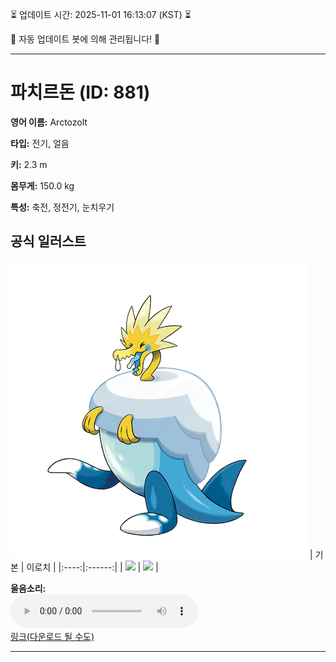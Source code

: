 
⏳ 업데이트 시간: 2025-11-01 16:13:07 (KST) ⏳

🤖 자동 업데이트 봇에 의해 관리됩니다! 🤖

---

# 파치르돈 (ID: 881)
**영어 이름:** Arctozolt

**타입:** 전기, 얼음

**키:** 2.3 m

**몸무게:** 150.0 kg

**특성:** 축전, 정전기, 눈치우기

## 공식 일러스트
![](https://raw.githubusercontent.com/PokeAPI/sprites/master/sprites/pokemon/other/official-artwork/881.png)
| 기본 | 이로치 |
|:----:|:------:|
| <img src="http://play.pokemonshowdown.com/sprites/ani/arctozolt.gif" width="200"> | <img src="http://play.pokemonshowdown.com/sprites/ani-shiny/arctozolt.gif" width="200"> |

**울음소리:**<br><audio controls src="https://raw.githubusercontent.com/PokeAPI/cries/main/cries/pokemon/latest/881.ogg"></audio><br> [링크(다운로드 될 수도)](https://raw.githubusercontent.com/PokeAPI/cries/main/cries/pokemon/latest/881.ogg)


---
